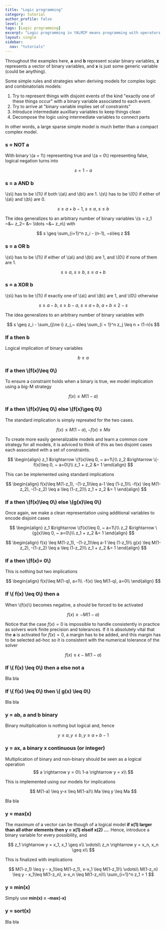 ```yaml
---
title: "Logic programming"
category: tutorial
author_profile: false
level: 4
tags: [Logic programming]
excerpt: "Logic programming in YALMIP means programming with operators such as alldifferent, number of non-zeros, implications and similiar combinatorial objects."
layout: single
sidebar:
  nav: "tutorials"
---
```


Throughout the examples here, **a** and **b** represent scalar binary variables, **z** represents a vector of binary variables, and **x** is just some generic variable (could be anything).

Some simple rules and strategies when deriving models for complex logic and combinatorials models:
1. Try to represent things with disjoint events of the kind "exactly one of these things occur" with a binary variable associated to each event.
2. Try to arrive at "binary variable implies set of constraints"
3. Introduce intermediate auxilliary variables to keep things clean
4. Decompose the logic using intermediate variables to connect parts

In other words, a large sparse simple model is much better than a compact complex model.

### s = NOT a

With binary \\(a = 1\\) representing true and \\(a = 0\\) representing false, logical negation turns into 

$$
s = 1-a
$$


### s = a AND b

\\(s\\) has to be \\(1\\) if both \\(a\\) and \\(b\\) are 1. \\(s\\) has to be \\(0\\) if  either of \\(a\\) and \\(b\\) are 0.

$$
s \geq a + b -1,~s \leq a,~s\leq b
$$

The idea generalizes to an arbitrary number of binary variables \\(s = z_1 ~\&~ z_2~ \&~ \ldots ~\&~ z_n\\) with

$$
s \geq \sum_{i=1}^n z_i - (n-1), ~s\leq z
$$

### s = a OR b

\\(s\\) has to be \\(1\\) if  either of \\(a\\) and \\(b\\) are 1, and \\(0\\) if none of them are 1.

$$
s \geq a,~s\geq b, ~ s \leq a + b 
$$

### s = a XOR b

\\(s\\) has to be \\(1\\) if  exactly one of \\(a\\) and \\(b\\) are 1, and \\(0\\) otherwise

$$
s \geq a - b, ~s \geq b-a, ~ s \leq a + b, ~ a + b\leq 2-s
$$

The idea generalizes to an arbitrary number of binary variables  with

$$
s \geq z_i - \sum_{j\ne i} z_j,~ s\leq \sum_{i = 1}^n z_j \leq n + (1-n)s
$$


### If a then b

Logical implication of binary variables


$$
b \geq a
$$


### If a then  \\(f(x)\leq 0\\)

To ensure a constraint holds when a binary is true, we model implication using a big-M strategy

$$
f(x) \leq M(1-a)
$$


### If a then  \\(f(x)\leq 0\\) else  \\(f(x)\geq 0\\)

The standard implication is simply repreated for the two cases.

$$
f(x) \leq M(1-a),-f(x)\leq Ma
$$

To create more easily generalizable models and learn a common core strategy for all models, it is adviced to think of this as two disjoint cases each associated with a set of constraints. 

$$
\begin{align}
z_1 &\rightarrow \{f(x)\leq 0, ~ a=1\}\\
z_2 &\rightarrow \{-f(x)\leq 0, ~ a=0\}\\
z_1 + z_2 &= 1
\end{align}
$$

This can be implemented using standard implications

$$
\begin{align}
f(x)\leq M(1-z_1), -(1-z_1)\leq a-1 \leq (1-z_1)\\
-f(x) \leq M(1-z_2), -(1-z_2) \leq a \leq (1-z_2)\\
z_1 + z_2 &= 1
\end{align}
$$

### If a then  \\(f(x)\leq 0\\) else  \\(g(x)\leq 0\\)

Once again, we make a clean representation using additional variables to encode disjoint cases

$$
\begin{align}
z_1 &\rightarrow \{f(x)\leq 0, ~ a=1\}\\
z_2 &\rightarrow \{g(x)\leq 0, ~ a=0\}\\
z_1 + z_2 &= 1
\end{align}
$$

$$
\begin{align}
f(x) \leq M(1-z_1), -(1-z_1)\leq a-1 \leq (1-z_1)\\
g(x) \leq M(1-z_2), -(1-z_2) \leq a  \leq (1-z_2)\\
z_1 + z_2 &= 1
\end{align}
$$

### If a then  \\(f(x)= 0\\)

This is nothing but two implications

$$
\begin{align}
f(x)\leq M(1-q), a=1\\
-f(x) \leq M(1-q), a=0\\
\end{align}
$$

### If \\( f(x) \leq 0\\) then a

When \\(f(x)\\) becomes negative, a should be forced to be activated

$$
f(x)\geq -M(1-a)
$$

Notice that the case $f(x)=0$ is impossible to handle consistently in practice as solvers work finite precision and tolerances. If it is absolutely vital that the **a** is activated for $f(x)=0$, a margin has to be added, and this margin has to be selected ad-hoc so it is consistent with the numerical tolerance of the solver

$$
f(x)\geq \epsilon -M(1-a)
$$


### If \\( f(x) \leq 0\\) then a else not a

Bla bla

### If \\( f(x) \leq 0\\) then  \\( g(x) \leq 0\\)

Bla bla

### y = ab, a and b binary

Binary multiplication is nothing but logical and, hence

$$
y \leq a, y\leq b, y\geq a+b-1
$$

### y = ax, a binary x continuous (or integer)

Multiplication of binary and non-binary should be seen as a logical operation
$$
a  \rightarrow y = 0\\
1-a \rightarrow y = x\\
$$

This is implemented using our models for implications

$$
M(1-a) \leq y-x \leq M(1-a)\\
Ma \leq y \leq Ma
$$

Bla bla


### y = max(x)

The maximum of a vector can be though of a logical model **if x(1) larger than all other elements then y = x(1) elseif x(2) ...**. Hence, introduce a binary variable for every possibility, and 

$$
z_1 \rightarrow y = x_1, x_1 \geq x\\
\vdots\\
z_n \rightarrow y = x_n, x_n \geq x\\
$$

This is finalized with implications

$$
M(1-z_1) \leq y - x_1\leq M(1-z_1), x-x_1 \leq M(1-z_1)\\
\vdots\\
M(1-z_n) \leq y - x_1\leq M(1-z_n), x-x_n \leq M(1-z_n)\\
\sum_{i=1}^n z_1 = 1
$$


### y = min(x)

Simply use **min(x) = -max(-x)**


### y = sort(x)

Bla bla

